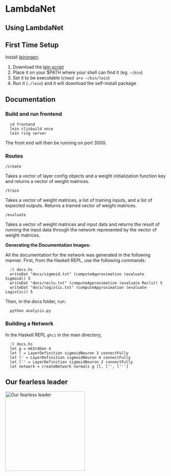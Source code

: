 LambdaNet
=====

## Using LambdaNet

## First Time Setup

Install [leiningen](http://leiningen.org).
  1. Download the [lein script](https://raw.githubusercontent.com/technomancy/leiningen/stable/bin/lein)
  2. Place it on your $PATH where your shell can find it (eg. `~/bin`)
  3. Set it to be executable (`chmod a+x ~/bin/lein`)
  4. Run it (`./lein`) and it will download the self-install package

## Documentation

### Build and run frontend
```
  cd frontend
  lein cljsbuild once
  lein ring server
```
The front end will then be running on port 3000.

### Routes
```
/create
```
Takes a vector of layer config objects and a weight initialization function key and returns a vector of weight matrices.

```
/train
```
Takes a vector of weight matrices, a list of training inputs, and a list of expected outputs. Returns a trained vector of weight matrices.

```
/evaluate
```
Takes a vector of weight matrices and input data and returns the result of running the input data through the network represented by the vector of weight matrices.

__Generating the Documentation Images:__

All the documentation for the network was generated in the following manner. First, from the Haskell REPL, use the following commands:

```
  :l docs.hs
  writeDat "docs/sigmoid.txt" (computeApproximation (evaluate Sigmoid)) 5
  writeDat "docs/reclu.txt" (computeApproximation (evaluate Reclu)) 5
  writeDat "docs/logistic.txt" (computeApproximation (evaluate Logistic)) 5
```

Then, in the docs folder, run:

```
  python analysis.py
```

### Building a Network

In the Haskell REPL ```ghci``` in the main directory,

```
  :l docs.hs
  let g = mkStdGen 4
  let l = LayerDefinition sigmoidNeuron 3 connectFully
  let l' = LayerDefinition sigmoidNeuron 4 connectFully
  let l'' = LayerDefinition sigmoidNeuron 2 connectFully
  let network = createNetwork normals g [l, l'', l''']
```

## Our fearless leader
<p>
  <img src="http://fc07.deviantart.net/fs71/f/2013/009/f/a/gabe_newell__the_hero_of_us_all_by_radulfgreyhammer-d5r0ecr.jpg?raw=true" alt="Our fearless leader" height="250"/>
</p>

